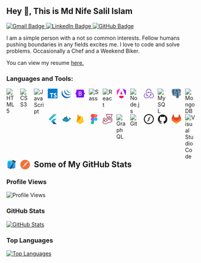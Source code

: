 <!--
**Coding-avatar/Coding-avatar** is a ✨ _special_ ✨ repository because its `README.md` (this file) appears on your GitHub profile.

Here are some ideas to get you started:

- 🔭 I’m currently working on ...
- 🌱 I’m currently learning ...
- 👯 I’m looking to collaborate on ...
- 🤔 I’m looking for help with ...
- 💬 Ask me about ...
- 📫 How to reach me: ...
- 😄 Pronouns: ...
- ⚡ Fun fact: ...
-->
## Hey 👋, This is Md Nife Salil Islam
<p align="left">
  <a href="mailto:nifesalilislam@gmail.com">
    <img src="https://img.shields.io/badge/-nifesalilislam@gmail.com-c14438?style=flat&logo=Gmail&logoColor=white" alt="Gmail Badge"/>
  </a>
  <a href="https://www.linkedin.com/in/md-nife-salil-islam-53384b125/">
    <img src="https://img.shields.io/badge/Md%20Nife%20Salil%20Islam-0077B5?style=flat&logo=linkedin&logoColor=white" alt="LinkedIn Badge"/>
  </a>
  <a href="https://github.com/Coding-avatar/">
    <img src="https://img.shields.io/badge/-Coding--avatar-grey?style=flat&logo=github&logoColor=white" alt="GitHub Badge"/>
  </a>
</p>

<p align='left'>I am a simple person with a not so common interests. Fellow humans pushing boundaries in any fields excites me. 
I love to code and solve problems. 
Occasionally a Chef and a Weekend Biker.</p><p align='left'> You can view my resume <a href='https://drive.google.com/file/d/1AagBi5cxbynaq6ENvl7V9aMC5HzHPIJW/view?usp=share_link ' target=_blank><u>here</u>.</a></p>


### Languages and Tools:

<img align="left" alt="HTML5" width="26px" src="https://cdn.jsdelivr.net/gh/devicons/devicon/icons/html5/html5-original.svg" style="padding-right:10px;" />
<img align="left" alt="CSS3" width="26px" src="https://cdn.jsdelivr.net/gh/devicons/devicon/icons/css3/css3-original.svg" style="padding-right:10px;" />
<img align="left" alt="JavaScript" width="26px" src="https://cdn.jsdelivr.net/gh/devicons/devicon/icons/javascript/javascript-original.svg" style="padding-right:10px;" />
<img align="left" alt="TypeScript" width="26px" src="https://raw.githubusercontent.com/devicons/devicon/6910f0503efdd315c8f9b858234310c06e04d9c0/icons/typescript/typescript-original.svg" style="padding-right:10px;" />
<img align="left" alt="jQuery" width="26px" src="https://raw.githubusercontent.com/devicons/devicon/6910f0503efdd315c8f9b858234310c06e04d9c0/icons/jquery/jquery-original.svg" style="padding-right:10px;" />
<img align="left" alt="Bootstrap" width="26px" src="https://raw.githubusercontent.com/devicons/devicon/6910f0503efdd315c8f9b858234310c06e04d9c0/icons/bootstrap/bootstrap-original.svg" style="padding-right:10px;" />
<img align="left" alt="Sass" width="26px" src="https://cdn.jsdelivr.net/gh/devicons/devicon/icons/sass/sass-original.svg" style="padding-right:10px;" />
<img align="left" alt="React" width="26px" src="https://cdn.jsdelivr.net/gh/devicons/devicon/icons/react/react-original.svg" style="padding-right:10px;" />
<img align="left" alt="Angular" width="26px" src="https://raw.githubusercontent.com/devicons/devicon/6910f0503efdd315c8f9b858234310c06e04d9c0/icons/angular/angular-original.svg" style="padding-right:10px;" />
<img align="left" alt="Node.js" width="26px" src="https://cdn.jsdelivr.net/gh/devicons/devicon/icons/nodejs/nodejs-original.svg" style="padding-right:10px;" />
<img align="left" alt="Redux" width="26px" src="https://raw.githubusercontent.com/devicons/devicon/6910f0503efdd315c8f9b858234310c06e04d9c0/icons/redux/redux-original.svg" style="padding-right:10px;" />
<img align="left" alt="MySQL" width="26px" src="https://cdn.jsdelivr.net/gh/devicons/devicon/icons/mysql/mysql-original.svg" style="padding-right:10px;" />
<img align="left" alt="Postgres" width="26px" src="https://raw.githubusercontent.com/devicons/devicon/6910f0503efdd315c8f9b858234310c06e04d9c0/icons/postgresql/postgresql-original.svg" style="padding-right:10px;" />
<img align="left" alt="MongoDB" width="26px" src="https://cdn.jsdelivr.net/gh/devicons/devicon/icons/mongodb/mongodb-original.svg" style="padding-right:10px;" />
<br/><br/>
<img align="left" alt="Flutter" width="26px" src="https://raw.githubusercontent.com/devicons/devicon/6910f0503efdd315c8f9b858234310c06e04d9c0/icons/flutter/flutter-original.svg" style="padding-right:10px;" />
<img align="left" alt="Docker" width="26px" src="https://raw.githubusercontent.com/devicons/devicon/6910f0503efdd315c8f9b858234310c06e04d9c0/icons/docker/docker-original.svg" style="padding-right:10px;" />
<img align="left" alt="Firebase" width="26px" src="https://raw.githubusercontent.com/devicons/devicon/6910f0503efdd315c8f9b858234310c06e04d9c0/icons/firebase/firebase-original.svg" style="padding-right:10px;" />
<img align="left" alt="Figma" width="26px" src="https://raw.githubusercontent.com/devicons/devicon/6910f0503efdd315c8f9b858234310c06e04d9c0/icons/figma/figma-original.svg" style="padding-right:10px;" />
<img align="left" alt="Jest" width="26px" src="https://raw.githubusercontent.com/devicons/devicon/6910f0503efdd315c8f9b858234310c06e04d9c0/icons/jest/jest-plain.svg" style="padding-right:10px;" />
<img align="left" alt="GraphQL" width="26px" src="https://cdn.jsdelivr.net/gh/devicons/devicon/icons/graphql/graphql-plain.svg" style="padding-right:10px;" />
<img align="left" alt="Git" width="26px" src="https://cdn.jsdelivr.net/gh/devicons/devicon/icons/git/git-original.svg" style="padding-right:10px;" />
<img align="left" alt="Socket.io" width="26px" src="https://raw.githubusercontent.com/devicons/devicon/6910f0503efdd315c8f9b858234310c06e04d9c0/icons/socketio/socketio-original.svg" style="padding-right:10px;" />
<img align="left" alt="GitHub" width="26px" src="https://raw.githubusercontent.com/devicons/devicon/6910f0503efdd315c8f9b858234310c06e04d9c0/icons/github/github-original.svg" style="padding-right:10px;" />
<img align="left" alt="GitLab" width="26px" src="https://raw.githubusercontent.com/devicons/devicon/6910f0503efdd315c8f9b858234310c06e04d9c0/icons/gitlab/gitlab-original.svg" style="padding-right:10px;" />
<img align="left" alt="Visual Studio Code" width="26px" src="https://cdn.jsdelivr.net/gh/devicons/devicon/icons/vscode/vscode-original.svg" style="padding-right:10px;" />
<img align="left" alt="X Code" width="26px" src="https://raw.githubusercontent.com/devicons/devicon/6910f0503efdd315c8f9b858234310c06e04d9c0/icons/xcode/xcode-original.svg" style="padding-right:10px;" />
<img align="left" alt="Postman" width="26px" src="https://raw.githubusercontent.com/devicons/devicon/6910f0503efdd315c8f9b858234310c06e04d9c0/icons/postman/postman-original.svg" style="padding-right:10px;" />
<br />
<br />

## Some of My GitHub Stats

### Profile Views
![Profile Views](https://komarev.com/ghpvc/?username=Coding-avatar)

### GitHub Stats
[![GitHub Stats](https://github-readme-stats.vercel.app/api?username=Coding-avatar&show_icons=true&include_all_commits=true)](https://github.com/Coding-avatar/github-readme-stats)

### Top Languages
[![Top Languages](https://github-readme-stats.vercel.app/api/top-langs/?username=Coding-avatar&layout=compact)](https://github.com/Coding-avatar/github-readme-stats)